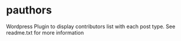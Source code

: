 # pauthors
Wordpress Plugin to display contributors list with each post type.
See readme.txt for more information
